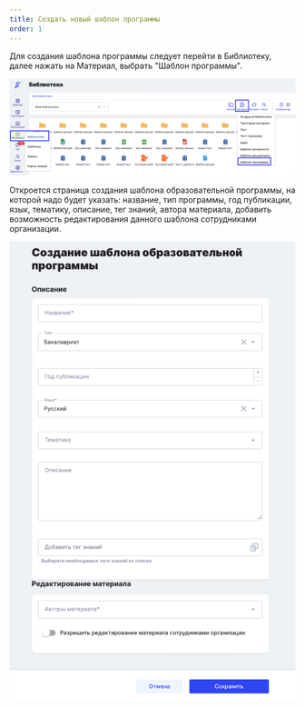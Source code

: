 ```yaml
---
title: Создать новый шаблон программы
order: 1
---
```


Для создания шаблона программы следует перейти в Библиотеку, далее нажать на Материал, выбрать "Шаблон программы".

![](<./image (2) (1) (1) (1) (1) (1) (1) (1) (1) (1) (1) (1) (1) (1) (1) (1) (1).png>)

Откроется страница создания шаблона образовательной программы, на которой надо будет указать: название, тип программы, год публикации, язык, тематику, описание, тег знаний, автора материала, добавить возможность редактирования данного шаблона сотрудниками организации.

![](<./image (1) (1) (1) (1) (1) (1) (1) (1) (1) (1) (1) (1) (1) (1) (1) (1) (1) (1) (1) (1) (1) (1) (1) (1) (1) (1) (1) (1) (1) (1) (1) (1) (1) (1) (1) (1) (1) (1) (1) (1) (1) (1) (1) (1) (1) (1) (1) (1) (1) (1) (1) (1) (1) (1) (1).png>)